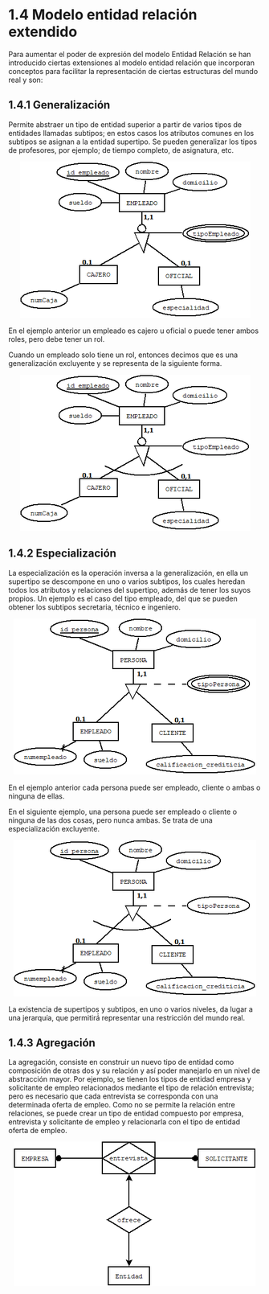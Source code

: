 # 1.4 Modelo entidad relación extendido

Para aumentar el poder de expresión del modelo Entidad Relación se han introducido
ciertas extensiones al modelo entidad relación que incorporan conceptos para facilitar
la representación de ciertas estructuras del mundo real y son:

## 1.4.1 Generalización

Permite abstraer un tipo de entidad superior a partir de varios tipos de entidades
llamadas subtipos; en estos casos los atributos comunes en los subtipos se asignan a la
entidad supertipo. Se pueden generalizar los tipos de profesores, por ejemplo; de tiempo
completo, de asignatura, etc.

<p align="center"\><img src=img/generalizacion-no-excluyente.png "hosts" alt="hosts"\>

En el ejemplo anterior un empleado es cajero u oficial o puede tener ambos roles, pero
debe tener un rol.

Cuando un empleado solo tiene un rol, entonces decimos que es una generalización
excluyente y se representa de la siguiente forma.

<p align="center"\><img src=img/generalizacion-excluyente.png "hosts" alt="hosts"\>

## 1.4.2 Especialización

La especialización es la operación inversa a la generalización, en ella un supertipo se
descompone en uno o varios subtipos, los cuales heredan todos los atributos y relaciones
del supertipo, además de tener los suyos propios. Un ejemplo es el caso del tipo empleado,
del que se pueden obtener los subtipos secretaria, técnico e ingeniero.

<p align="center"\><img src=img/especializacion-noexcluyente.png "hosts" alt="hosts"\>

En el ejemplo anterior cada persona puede ser empleado, cliente o ambas o ninguna de
ellas.

En el siguiente ejemplo, una persona puede ser empleado o cliente o ninguna de las dos
cosas, pero nunca ambas. Se  trata de una especialización excluyente.

<p align="center"\><img src=img/especializacion-excluyente.png "hosts" alt="hosts"\>

La existencia de supertipos y subtipos, en uno o varios niveles, da lugar a una jerarquía,
que permitirá́ representar una restricción del mundo real.

## 1.4.3 Agregación

La agregación, consiste en construir un nuevo tipo de entidad como composición de otras
dos y su relación y así poder manejarlo en un nivel de abstracción mayor. Por ejemplo, se
tienen los tipos de entidad empresa y solicitante de empleo relacionados mediante el tipo
de relación entrevista; pero es necesario que cada entrevista se corresponda con una
determinada oferta de empleo. Como no se permite la relación entre relaciones, se puede
crear un tipo de entidad compuesto por empresa, entrevista y solicitante de empleo y
relacionarla con el tipo de entidad oferta de empleo.

<p align="center"\><img src=img/agregacion.png "hosts" alt="hosts"\>
